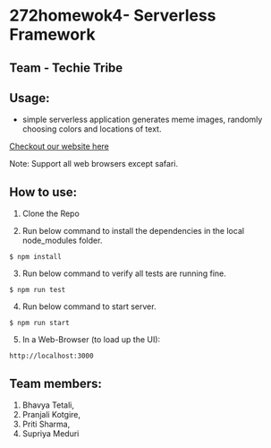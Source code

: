 # 272homewok4-    Serverless Framework
## Team - Techie Tribe 
Usage:
-----
- simple serverless application generates meme images, randomly choosing colors and locations of text.


[Checkout our website here](https://main.d1uvjprmh8yooa.amplifyapp.com)

Note: Support all web browsers except safari.

How to use:
--------------------------
1. Clone the Repo

2. Run below command to install the dependencies in the local node_modules folder.
```
$ npm install
```
3. Run below command to verify all tests are running fine.
```
$ npm run test
```
4. Run below command to start server.
```
$ npm run start
```
5. In a Web-Browser (to load up the UI):
```
http://localhost:3000
```

Team members:
-------------
1. Bhavya Tetali, 
2. Pranjali Kotgire, 
3. Priti Sharma, 
4. Supriya Meduri
